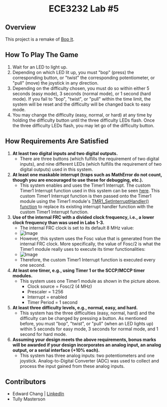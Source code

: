 <h1 align="center">ECE3232 Lab #5</h1>

## Overview
This project is a remake of [Bop It](https://en.wikipedia.org/wiki/Bop_It).

## How To Play The Game
1. Wait for an LED to light up.
2. Depending on which LED lit up, you must "bop" (press) the corresponding button, or "twist" the corresponding potentiometer, or "pull" (move) the joystick in any direction.
3. Depending on the difficulty chosen, you must do so within either 5 seconds (easy mode), 3 seconds (normal mode), or 1 second (hard mode). If you fail to "bop", "twist", or "pull" within the time limit, the system will be reset and the difficulty will be changed back to easy mode.
4. You may change the difficulty (easy, normal, or hard) at any time by holding the difficulty button until the three difficulty LEDs flash. Once the three difficulty LEDs flash, you may let go of the difficulty button.

## How Requirements Are Satisfied
1. **At least two digital inputs and two digital outputs.**
    - There are three buttons (which fulfills the requirement of two digital inputs), and nine different LEDs (which fulfills the requirement of two digital outputs) used in this system.
2. **At least one maskable interrupt (traps such as MathError do not count, though you are encouraged to use these for debugging, etc.).**
    - This system enables and uses the Timer1 Interrupt. The custom Timer1 Interrupt function used in this system can be seen [here](https://github.com/edwardchang7/ECE3232Lab5/blob/12cfb4f01e3da6e94781947da125da4091cae131/ECE3232Lab5.X/main.c#L209). This custom Timer1 Interrupt function is then passed onto the Timer1 module using the Timer1 module's [TMR1_SetInterruptHandler() function](https://github.com/edwardchang7/ECE3232Lab5/blob/2f87466221cae17f1e8918ed7596e499af5d830e/ECE3232Lab5.X/main.c#L221) to replace its existing interrupt handler function with the custom Timer1 Interrupt function.
3. **Use of the internal FRC with a divided clock frequency, i.e., a lower clock frequency than was used in Labs 1-3.**
    - The internal FRC clock is set to its default 8 MHz value:
    - ![Image](https://i.imgur.com/Tz2tdlz.png)
    - However, this system uses the Fosc value that is generated from the internal FRC clock. More specifically, the value of Fosc/2 is what the Timer1 module really uses to execute its timer functionalities:
    - ![Image](https://i.imgur.com/PHEMyIo.png)
    - Therefore, the custom Timer1 Interrupt function is executed every one second.
4. **At least one timer, e.g., using Timer 1 or the SCCP/MCCP timer modules.**
    - This system uses one Timer1 module as shown in the picture above.
        - Clock source = Fosc/2 (4 MHz)
        - Prescaler = 1:256
        - Interrupt = enabled
        - Timer Period = 1 second
5. **At least three difficulty levels, e.g., normal, easy, and hard.**
    - This system has the three difficulties (easy, normal, hard) and the difficulty can be changed by pressing a button. As mentioned before, you must "bop", "twist", or "pull" (when an LED lights up) within 5 seconds for easy mode, 3 seconds for normal mode, and 1 second for hard mode.
6. **Assuming your design meets the above requirements, bonus marks will be awarded if your design incorporates an analog input, an analog output, or a serial interface (+10% each).**
    - This system has three analog inputs: two potentiometers and one joystick. Analog-to-Digital Converter (ADC) was used to collect and process the input gained from these analog inputs.

## Contributors
- Edward Chang | [LinkedIn](https://www.linkedin.com/in/edwardwonsukchang/)
- Tully Masterson
